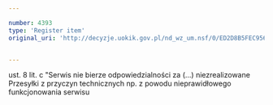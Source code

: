 ```yaml
---

number: 4393
type: 'Register item'
original_uri: 'http://decyzje.uokik.gov.pl/nd_wz_um.nsf/0/ED2D8B5FEC956401C1257B36003E3765?OpenDocument'


---
```


ust. 8 lit. c "Serwis nie bierze odpowiedzialności za (...) niezrealizowane Przesyłki z przyczyn technicznych np. z powodu nieprawidłowego funkcjonowania serwisu

